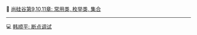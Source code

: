 :pencil: [尚硅谷第9,10,11章: 常用类, 枚举类, 集合](./GuiguShang/GuiguShang.md)

---

:computer: [韩顺平: 断点调试](https://www.bilibili.com/video/BV1fh411y7R8?p=328&vd_source=c6866d088ad067762877e4b6b23ab9df)


